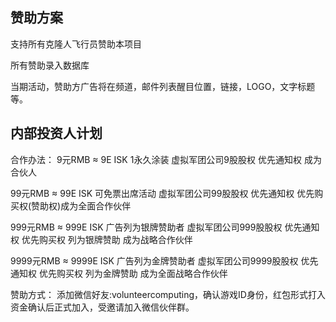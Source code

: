 赞助方案
---
支持所有克隆人飞行员赞助本项目

所有赞助录入数据库

当期活动，赞助方广告将在频道，邮件列表醒目位置，链接，LOGO，文字标题等。

内部投资人计划
---
合作办法：
9元RMB ≈ 9E ISK 1永久涂装 虚拟军团公司9股股权 优先通知权 成为合伙人

99元RMB ≈ 99E ISK 可免票出席活动 虚拟军团公司99股股权 优先通知权 优先购买权(赞助权)成为全面合作伙伴

999元RMB ≈ 999E ISK 广告列为银牌赞助者 虚拟军团公司999股股权 优先通知权 优先购买权 列为银牌赞助 成为战略合作伙伴

9999元RMB ≈ 9999E ISK 广告列为金牌赞助者 虚拟军团公司9999股股权 优先通知权 优先购买权 列为金牌赞助 成为全面战略合作伙伴

赞助方式：
添加微信好友:volunteercomputing，确认游戏ID身份，红包形式打入资金确认后正式加入，受邀请加入微信伙伴群。